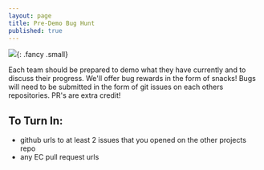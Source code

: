 ```yaml
---
layout: page
title: Pre-Demo Bug Hunt
published: true
---
```





![](http://i.giphy.com/gPLD7lIdSo3Pq.gif){: .fancy .small}


Each team should be prepared to demo what they have currently and to discuss their progress. We'll offer bug rewards in the form of snacks! Bugs will need to be submitted in the form of git issues on each others repositories. PR's are extra credit!

## To Turn In:

* github urls to at least 2 issues that you opened on the other projects repo
* any EC pull request urls
